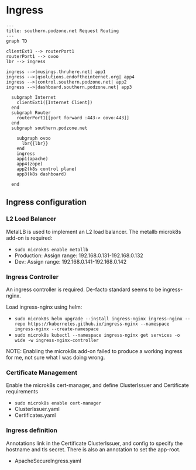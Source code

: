 # Ingress

```mermaid
---
title: southern.podzone.net Request Routing
---
graph TD

clientExt1 --> routerPort1
routerPort1 --> ovoo
lbr --> ingress

ingress -->|musings.thruhere.net| app1
ingress -->|qsolutions.endoftheinternet.org| app4
ingress -->|control.southern.podzone.net| app2
ingress -->|dashboard.southern.podzone.net| app3

  subgraph Internet
    clientExt1([Internet Client])
  end
  subgraph Router
    routerPort1[[port forward :443-> oovo:443]]
  end
  subgraph southern.podzone.net
 
    subgraph ovoo
      lbr{{lbr}}
    end
    ingress
    app1(apache)
    app4(zope)
    app2(k8s control plane)
    app3(k8s dashboard)

  end
```

## Ingress configuration

### L2 Load Balancer

MetalLB is used to implement an L2 load balancer. The metallb microk8s add-on is required:

- `sudo microk8s enable metallb`
- Production: Assign range: 192.168.0.131-192.168.0.132
- Dev: Assign range: 192.168.0.141-192.168.0.142

### Ingress Controller

An ingress controller is required. De-facto standard seems to be ingress-nginx.

Load ingress-nginx using helm:
  
- `sudo microk8s helm upgrade --install ingress-nginx ingress-nginx --repo https://kubernetes.github.io/ingress-nginx --namespace ingress-nginx --create-namespace`
- `sudo microk8s kubectl --namespace ingress-nginx get services -o wide -w ingress-nginx-controller`

NOTE: Enabling the microk8s add-on failed to produce a working ingress for me, not sure what I was doing wrong.

### Certificate Management

Enable the microk8s cert-manager, and define ClusterIssuer and Certificate requirements

- `sudo microk8s enable cert-manager`
- ClusterIssuer.yaml
- Certificates.yaml

### Ingress definition

Annotations link in the Certificate ClusterIssuer, and config to specify the hostname and tls secret. There is also an annotation to set the app-root.

- ApacheSecureIngress.yaml
